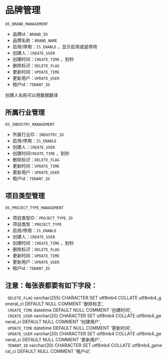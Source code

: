 # 品牌管理
`OS_BRAND_MANAGEMENT`
- 品牌id：`BRAND_ID`
- 品牌名称：`BRAND_NAME`
- 启用/停用：`IS_ENABLE` ，显示启用或是停用
- 创建人：`CREATE_USER`
- 创建时间：`CREATE_TIME` ，到秒
- 删除标识：`DELETE_FLAG`
- 更新时间：`UPDATE_TIME`
- 更新用户：`UPDATE_USER`
- 租户id：`TENANT_ID`

创建人名称可以用数据翻译
## 所属行业管理
`OS_INDUSTRY_MANAGEMENT`
- 所属行业ID：`INDUSTRY_ID`
- 启用/停用：`IS_ENABLE`
- 创建人：`CREATE_USER`
- 创建时间`CREATE_TIME` ，到秒
- 删除标识：`DELETE_FLAG`
- 更新时间：`UPDATE_TIME`
- 更新用户：`UPDATE_USER`
- 租户id：`TENANT_ID`
## 项目类型管理
`OS_PROJECT_TYPE_MANAGEMENT`
- 项目类型ID：`PROJECT_TYPE_ID`
- 项目类型：`PROJECT_TYPE`
- 启用/停用：`IS_ENABLE`
- 创建人：`CREATE_USER`
- 创建时间：`CREATE_TIME` ，到秒
- 删除标识：`DELETE_FLAG`
- 更新时间：`UPDATE_TIME`
- 更新用户：`UPDATE_USER`
- 租户id：`TENANT_ID`



## 注意：每张表都要有如下字段：  
  
  `DELETE_FLAG` varchar(255) CHARACTER SET utf8mb4 COLLATE utf8mb4_general_ci DEFAULT NULL COMMENT '删除标志',  
  `CREATE_TIME` datetime DEFAULT NULL COMMENT '创建时间',  
  `CREATE_USER` varchar(20) CHARACTER SET utf8mb4 COLLATE utf8mb4_general_ci DEFAULT NULL COMMENT '创建用户',  
  `UPDATE_TIME` datetime DEFAULT NULL COMMENT '更新时间',  
  `UPDATE_USER` varchar(20) CHARACTER SET utf8mb4 COLLATE utf8mb4_general_ci DEFAULT NULL COMMENT '更新用户',  
  `TENANT_ID` varchar(20) CHARACTER SET utf8mb4 COLLATE utf8mb4_general_ci DEFAULT NULL COMMENT '租户id',